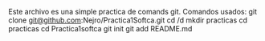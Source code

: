 Este archivo es una simple practica de comands git.
Comandos usados: 
git clone git@github.com:Nejro/Practica1Softca.git
cd /d 
mkdir practicas
cd practicas
cd Practica1softca
git init 
git add README.md